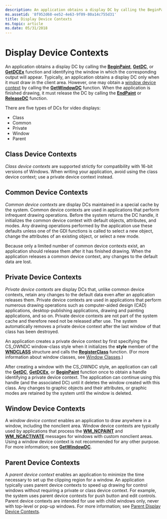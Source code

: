 ```yaml
---
description: An application obtains a display DC by calling the BeginPaint, GetDC, or GetDCEx function and identifying the window in which the corresponding output will appear.
ms.assetid: '8f952d68-ee52-4e63-9f09-80a14c755d31'
title: Display Device Contexts
ms.topic: article
ms.date: 05/31/2018
---
```


# Display Device Contexts

An application obtains a display DC by calling the [**BeginPaint**](/windows/desktop/api/Winuser/nf-winuser-beginpaint), [**GetDC**](/windows/desktop/api/Winuser/nf-winuser-getdc), or [**GetDCEx**](/windows/desktop/api/Winuser/nf-winuser-getdcex) function and identifying the window in which the corresponding output will appear. Typically, an application obtains a display DC only when it must draw in the client area. However, one may obtain a [window device context](#window-device-contexts) by calling the [**GetWindowDC**](/windows/desktop/api/Winuser/nf-winuser-getwindowdc) function. When the application is finished drawing, it must release the DC by calling the [**EndPaint**](/windows/desktop/api/Winuser/nf-winuser-endpaint) or [**ReleaseDC**](/windows/desktop/api/Winuser/nf-winuser-releasedc) function.

There are five types of DCs for video displays:

-   Class
-   Common
-   Private
-   Window
-   Parent

## Class Device Contexts

*Class device contexts* are supported strictly for compatibility with 16-bit versions of Windows. When writing your application, avoid using the class device context; use a private device context instead.

## Common Device Contexts

*Common device contexts* are display DCs maintained in a special cache by the system. Common device contexts are used in applications that perform infrequent drawing operations. Before the system returns the DC handle, it initializes the common device context with default objects, attributes, and modes. Any drawing operations performed by the application use these defaults unless one of the GDI functions is called to select a new object, change the attributes of an existing object, or select a new mode.

Because only a limited number of common device contexts exist, an application should release them after it has finished drawing. When the application releases a common device context, any changes to the default data are lost.

## Private Device Contexts

*Private device contexts* are display DCs that, unlike common device contexts, retain any changes to the default data even after an application releases them. Private device contexts are used in applications that perform numerous drawing operations such as computer-aided design (CAD) applications, desktop-publishing applications, drawing and painting applications, and so on. Private device contexts are not part of the system cache and therefore need not be released after use. The system automatically removes a private device context after the last window of that class has been destroyed.

An application creates a private device context by first specifying the CS\_OWNDC window-class style when it initializes the **style** member of the [**WNDCLASS**](/windows/win32/api/winuser/ns-winuser-wndclassa) structure and calls the [**RegisterClass**](/windows/win32/api/winuser/nf-winuser-registerclassa) function. (For more information about window classes, see [Window Classes](../winmsg/window-classes.md).)

After creating a window with the CS\_OWNDC style, an application can call the [**GetDC**](/windows/desktop/api/Winuser/nf-winuser-getdc), [**GetDCEx**](/windows/desktop/api/Winuser/nf-winuser-getdcex), or [**BeginPaint**](/windows/desktop/api/Winuser/nf-winuser-beginpaint) function once to obtain a handle identifying a private device context. The application can continue using this handle (and the associated DC) until it deletes the window created with this class. Any changes to graphic objects and their attributes, or graphic modes are retained by the system until the window is deleted.

## Window Device Contexts

A *window device context* enables an application to draw anywhere in a window, including the nonclient area. Window device contexts are typically used by applications that process the [**WM\_NCPAINT**](wm-ncpaint.md) and [**WM\_NCACTIVATE**](../winmsg/wm-ncactivate.md) messages for windows with custom nonclient areas. Using a window device context is not recommended for any other purpose. For more information; see [**GetWindowDC**](/windows/desktop/api/Winuser/nf-winuser-getwindowdc).

## Parent Device Contexts

A *parent device context* enables an application to minimize the time necessary to set up the clipping region for a window. An application typically uses parent device contexts to speed up drawing for control windows without requiring a private or class device context. For example, the system uses parent device contexts for push button and edit controls. Parent device contexts are intended for use with child windows only, never with top-level or pop-up windows. For more information; see [Parent Display Device Contexts](parent-display-device-contexts.md).

 

 
